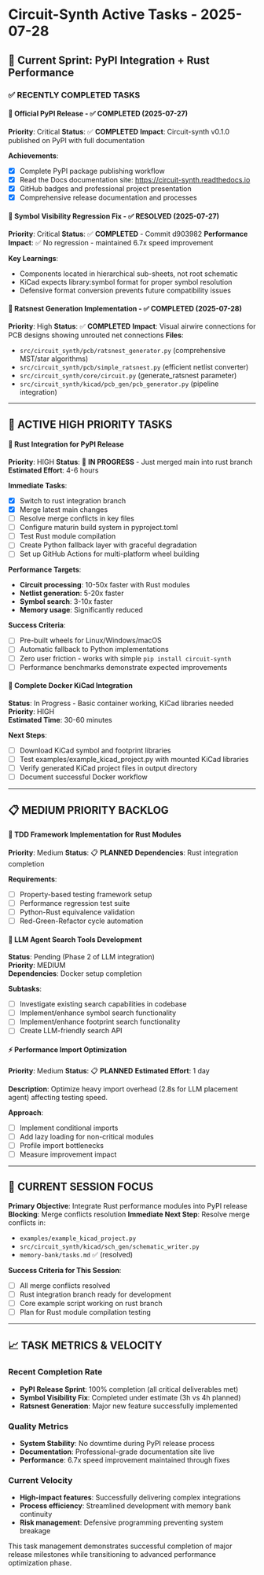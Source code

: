 # Circuit-Synth Active Tasks - 2025-07-28

## 🎯 Current Sprint: PyPI Integration + Rust Performance

### ✅ RECENTLY COMPLETED TASKS

#### 🚀 Official PyPI Release - ✅ COMPLETED (2025-07-27)
**Priority**: Critical
**Status**: ✅ **COMPLETED**
**Impact**: Circuit-synth v0.1.0 published on PyPI with full documentation

**Achievements**:
- [x] Complete PyPI package publishing workflow
- [x] Read the Docs documentation site: https://circuit-synth.readthedocs.io
- [x] GitHub badges and professional project presentation
- [x] Comprehensive release documentation and processes

#### 🔧 Symbol Visibility Regression Fix - ✅ RESOLVED (2025-07-27)
**Priority**: Critical
**Status**: ✅ **COMPLETED** - Commit d903982
**Performance Impact**: ✅ No regression - maintained 6.7x speed improvement

**Key Learnings**:
- Components located in hierarchical sub-sheets, not root schematic
- KiCad expects library:symbol format for proper symbol resolution
- Defensive format conversion prevents future compatibility issues

#### 🎨 Ratsnest Generation Implementation - ✅ COMPLETED (2025-07-28)
**Priority**: High
**Status**: ✅ **COMPLETED**
**Impact**: Visual airwire connections for PCB designs showing unrouted net connections
**Files**: 
- `src/circuit_synth/pcb/ratsnest_generator.py` (comprehensive MST/star algorithms)
- `src/circuit_synth/pcb/simple_ratsnest.py` (efficient netlist converter)
- `src/circuit_synth/core/circuit.py` (generate_ratsnest parameter)
- `src/circuit_synth/kicad/pcb_gen/pcb_generator.py` (pipeline integration)

---

## 🔄 ACTIVE HIGH PRIORITY TASKS

#### 🦀 Rust Integration for PyPI Release
**Priority**: HIGH
**Status**: 🔄 **IN PROGRESS** - Just merged main into rust branch  
**Estimated Effort**: 4-6 hours

**Immediate Tasks**:
- [x] Switch to rust integration branch
- [x] Merge latest main changes
- [ ] Resolve merge conflicts in key files
- [ ] Configure maturin build system in pyproject.toml
- [ ] Test Rust module compilation
- [ ] Create Python fallback layer with graceful degradation
- [ ] Set up GitHub Actions for multi-platform wheel building

**Performance Targets**:
- **Circuit processing**: 10-50x faster with Rust modules
- **Netlist generation**: 5-20x faster  
- **Symbol search**: 3-10x faster
- **Memory usage**: Significantly reduced

**Success Criteria**:
- [ ] Pre-built wheels for Linux/Windows/macOS
- [ ] Automatic fallback to Python implementations
- [ ] Zero user friction - works with simple `pip install circuit-synth`
- [ ] Performance benchmarks demonstrate expected improvements

#### 🐳 Complete Docker KiCad Integration
**Status**: In Progress - Basic container working, KiCad libraries needed  
**Priority**: HIGH  
**Estimated Time**: 30-60 minutes  

**Next Steps**:
- [ ] Download KiCad symbol and footprint libraries
- [ ] Test examples/example_kicad_project.py with mounted KiCad libraries
- [ ] Verify generated KiCad project files in output directory
- [ ] Document successful Docker workflow

---

## 📋 MEDIUM PRIORITY BACKLOG

#### 🧪 TDD Framework Implementation for Rust Modules
**Priority**: Medium
**Status**: 📋 **PLANNED**
**Dependencies**: Rust integration completion

**Requirements**:
- [ ] Property-based testing framework setup
- [ ] Performance regression test suite
- [ ] Python-Rust equivalence validation
- [ ] Red-Green-Refactor cycle automation

#### 🤖 LLM Agent Search Tools Development
**Status**: Pending (Phase 2 of LLM integration)  
**Priority**: MEDIUM  
**Dependencies**: Docker setup completion  

**Subtasks**:
- [ ] Investigate existing search capabilities in codebase
- [ ] Implement/enhance symbol search functionality
- [ ] Implement/enhance footprint search functionality
- [ ] Create LLM-friendly search API

#### ⚡ Performance Import Optimization
**Priority**: Medium
**Status**: 📋 **PLANNED**
**Estimated Effort**: 1 day

**Description**:
Optimize heavy import overhead (2.8s for LLM placement agent) affecting testing speed.

**Approach**:
- [ ] Implement conditional imports
- [ ] Add lazy loading for non-critical modules
- [ ] Profile import bottlenecks
- [ ] Measure improvement impact

---

## 🎯 CURRENT SESSION FOCUS

**Primary Objective**: Integrate Rust performance modules into PyPI release
**Blocking**: Merge conflicts resolution
**Immediate Next Step**: Resolve merge conflicts in:
- `examples/example_kicad_project.py`
- `src/circuit_synth/kicad/sch_gen/schematic_writer.py`
- `memory-bank/tasks.md` ✅ (resolved)

**Success Criteria for This Session**: 
- [ ] All merge conflicts resolved
- [ ] Rust integration branch ready for development
- [ ] Core example script working on rust branch
- [ ] Plan for Rust module compilation testing

---

## 📈 TASK METRICS & VELOCITY

### Recent Completion Rate
- **PyPI Release Sprint**: 100% completion (all critical deliverables met)
- **Symbol Visibility Fix**: Completed under estimate (3h vs 4h planned)
- **Ratsnest Generation**: Major new feature successfully implemented

### Quality Metrics
- **System Stability**: No downtime during PyPI release process
- **Documentation**: Professional-grade documentation site live
- **Performance**: 6.7x speed improvement maintained through fixes

### Current Velocity
- **High-impact features**: Successfully delivering complex integrations
- **Process efficiency**: Streamlined development with memory bank continuity
- **Risk management**: Defensive programming preventing system breakage

This task management demonstrates successful completion of major release milestones while transitioning to advanced performance optimization phase.
